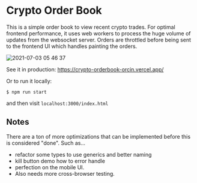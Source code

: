 # Crypto Order Book

This is a simple order book to view recent crypto trades. For optimal frontend performance, it uses web workers to process the huge volume of updates from the websocket server. Orders are throttled before being sent to the frontend UI which handles painting the orders.

![2021-07-03 05 46 37](https://user-images.githubusercontent.com/22982964/124331578-0e995400-dbc2-11eb-9a50-802e5459d63e.gif)

See it in production:
https://crypto-orderbook-orcin.vercel.app/

Or to run it locally:

```
$ npm run start
```

and then visit `localhost:3000/index.html`


## Notes

There are a ton of more optimizations that can be implemented before this is considered "done". Such as...
- refactor some types to use generics and better naming
- kill button demo how to error handle
- perfection on the mobile UI.
- Also needs more cross-browser testing.
